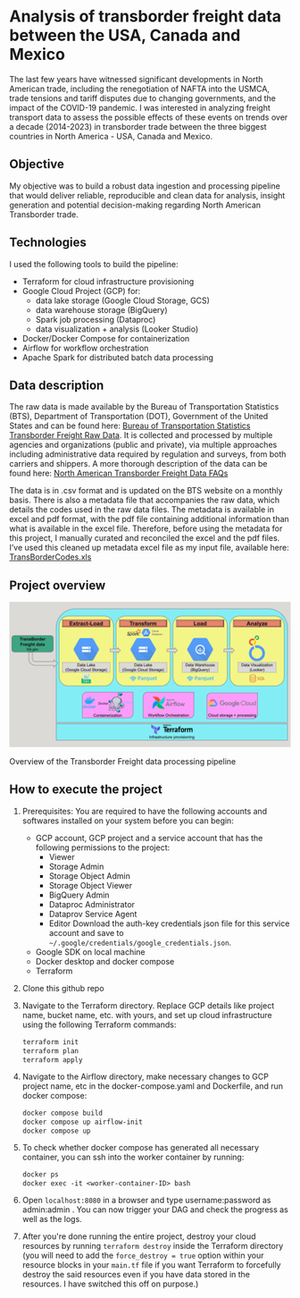 # **Analysis of transborder freight data between the USA, Canada and Mexico**

The last few years have witnessed significant developments in North American trade, including the renegotiation of NAFTA into the USMCA, trade tensions and tariff disputes due to changing governments, and the impact of the COVID-19 pandemic. I was interested in analyzing freight transport data to assess the possible effects of these events on trends over a decade (2014-2023) in transborder trade between the three biggest countries in North America - USA, Canada and Mexico.

## Objective

My objective was to build a robust data ingestion and processing pipeline that would deliver reliable, reproducible and clean data for analysis, insight generation and potential decision-making regarding North American Transborder trade.

## Technologies

I used the following tools to build the pipeline:

- Terraform for cloud infrastructure provisioning
- Google Cloud Project (GCP) for:
    - data lake storage (Google Cloud Storage, GCS)
    - data warehouse storage (BigQuery)
    - Spark job processing (Dataproc)
    - data visualization + analysis (Looker Studio)
- Docker/Docker Compose for containerization
- Airflow for workflow orchestration
- Apache Spark for distributed batch data processing

## Data description

The raw data is made available by the Bureau of Transportation Statistics (BTS), Department of Transportation (DOT), Government of the United States and can be found here: [Bureau of Transportation Statistics Transborder Freight Raw Data](https://www.bts.gov/topics/transborder-raw-data). It is collected and processed by multiple agencies and organizations (public and private), via multiple approaches including administrative data required by regulation and surveys, from both carriers and shippers. A more thorough description of the data can be found here: [North American Transborder Freight Data FAQs](https://www.bts.gov/statistical-products/transborder-freight-data/north-american-transborder-freight-data-faqs)

The data is in .csv format and is updated on the BTS website on a monthly basis. There is also a metadata file that accompanies the raw data, which details the codes used in the raw data files. The metadata is available in excel and pdf format, with the pdf file containing additional information than what is available in the excel file. Therefore, before using the metadata for this project, I manually curated and reconciled the excel and the pdf files. I’ve used this cleaned up metadata excel file as my input file, available here: [TransBorderCodes.xls](TransBorderCodes.xls)

## Project overview

![Data pipeline overview](TBF_analysis_pipeline_overview.png)

Overview of the Transborder Freight data processing pipeline

## How to execute the project

1. Prerequisites: 
You are required to have the following accounts and softwares installed on your system before you can begin:
    - GCP account, GCP project and a service account that has the following permissions to the project:
        - Viewer
        - Storage Admin
        - Storage Object Admin
        - Storage Object Viewer
        - BigQuery Admin
        - Dataproc Administrator
        - Dataprov Service Agent
        - Editor 
    Download the auth-key credentials json file for this service account and save to `~/.google/credentials/google_credentials.json`.
    - Google SDK on local machine
    - Docker desktop and docker compose
    - Terraform

2. Clone this github repo

3. Navigate to the Terraform directory. Replace GCP details like project name, bucket name, etc. with yours, and set up cloud infrastructure using the following Terraform commands:
    ```
    terraform init
    terraform plan
    terraform apply
    ```

4. Navigate to the Airflow directory, make necessary changes to GCP project name, etc in the docker-compose.yaml and Dockerfile, and run docker compose:
    ```
    docker compose build
    docker compose up airflow-init
    docker compose up
    ```

5. To check whether docker compose has generated all necessary container, you can ssh into the worker container by running:

    ```
    docker ps
    docker exec -it <worker-container-ID> bash
    ```

6. Open `localhost:8080` in a browser and type username:password as admin:admin . You can now trigger your DAG and check the progress as well as the logs.

7. After you're done running the entire project, destroy your cloud resources by running `terraform destroy` inside the Terraform directory (you will need to add the `force_destroy = true` option within your resource blocks in your `main.tf` file if you want Terraform to forcefully destroy the said resources even if you have data stored in the resources. I have switched this off on purpose.)